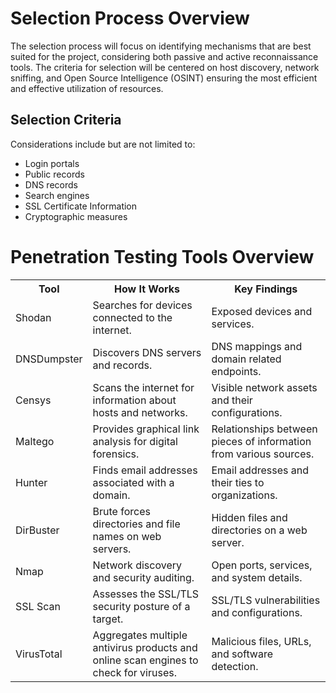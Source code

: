<h1>Selection Process Overview</h1>
    <p>The selection process will focus on identifying mechanisms that are best suited for the project, considering both passive and active reconnaissance tools. The criteria for selection will be centered on host discovery, network sniffing, and Open Source Intelligence (OSINT) ensuring the most efficient and effective utilization of resources.</p>
    <h2>Selection Criteria</h2>
    <p>Considerations include but are not limited to:</p>
    <ul>
        <li>Login portals</li>
        <li>Public records</li>
        <li>DNS records</li>
        <li>Search engines</li>
        <li>SSL Certificate Information</li>
        <li>Cryptographic measures</li>
    </ul>
     <h1>Penetration Testing Tools Overview</h1>
    <table>
        <tr>
            <th>Tool</th>
            <th>How It Works</th>
            <th>Key Findings</th>
        </tr>
        <tr>
            <td>Shodan</td>
            <td>Searches for devices connected to the internet.</td>
            <td>Exposed devices and services.</td>
        </tr>
        <tr>
            <td>DNSDumpster</td>
            <td>Discovers DNS servers and records.</td>
            <td>DNS mappings and domain related endpoints.</td>
        </tr>
        <tr>
            <td>Censys</td>
            <td>Scans the internet for information about hosts and networks.</td>
            <td>Visible network assets and their configurations.</td>
        </tr>
        <tr>
            <td>Maltego</td>
            <td>Provides graphical link analysis for digital forensics.</td>
            <td>Relationships between pieces of information from various sources.</td>
        </tr>
        <tr>
            <td>Hunter</td>
            <td>Finds email addresses associated with a domain.</td>
            <td>Email addresses and their ties to organizations.</td>
        </tr>
        <tr>
            <td>DirBuster</td>
            <td>Brute forces directories and file names on web servers.</td>
            <td>Hidden files and directories on a web server.</td>
        </tr>
        <tr>
            <td>Nmap</td>
            <td>Network discovery and security auditing.</td>
            <td>Open ports, services, and system details.</td>
        </tr>
        <tr>
            <td>SSL Scan</td>
            <td>Assesses the SSL/TLS security posture of a target.</td>
            <td>SSL/TLS vulnerabilities and configurations.</td>
        </tr>
        <tr>
            <td>VirusTotal</td>
            <td>Aggregates multiple antivirus products and online scan engines to check for viruses.</td>
            <td>Malicious files, URLs, and software detection.</td>
        </tr>
    </table>
